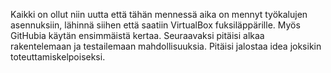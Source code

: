 Kaikki on ollut niin uutta että tähän mennessä aika on mennyt
työkalujen asennuksiin, lähinnä siihen että saatiin VirtualBox
fuksiläppärille. Myös GitHubia käytän ensimmäistä kertaa.
Seuraavaksi pitäisi alkaa rakentelemaan ja testailemaan 
mahdollisuuksia. Pitäisi jalostaa idea joksikin toteuttamiskelpoiseksi.
